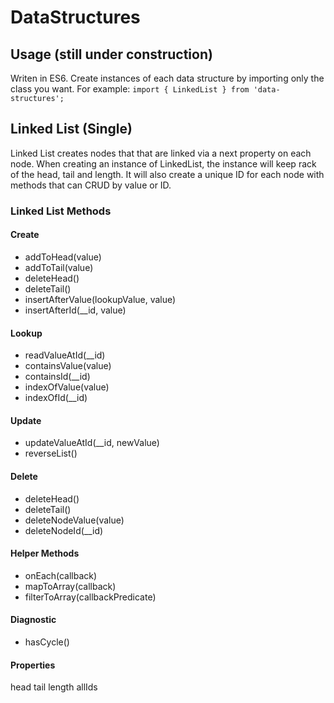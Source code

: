 # DataStructures

## Usage (still under construction)
Writen in ES6.  Create instances of each data structure by importing only the class you want.  For example:
```import { LinkedList } from 'data-structures';```

## Linked List (Single)
Linked List creates nodes that that are linked via a next property on each node.  When creating an instance of LinkedList, the instance will keep rack of the head, tail and length.  It will also create a unique ID for each node with methods that can CRUD by value or ID.  
### Linked List Methods
#### Create
- addToHead(value)
- addToTail(value)
- deleteHead()
- deleteTail()
- insertAfterValue(lookupValue, value)
- insertAfterId(__id, value)

#### Lookup
- readValueAtId(__id)
- containsValue(value)
- containsId(__id)
- indexOfValue(value)
- indexOfId(__id)

#### Update
- updateValueAtId(__id, newValue)
- reverseList()

#### Delete
- deleteHead()
- deleteTail()
- deleteNodeValue(value)
- deleteNodeId(__id)

#### Helper Methods
- onEach(callback)
- mapToArray(callback)
- filterToArray(callbackPredicate)

#### Diagnostic
- hasCycle()

#### Properties
head
tail
length
allIds



